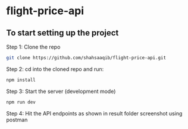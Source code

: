 # flight-price-api
## To start setting up the project

Step 1: Clone the repo

```bash
git clone https://github.com/shahsaaqib/flight-price-api.git
```

Step 2: cd into the cloned repo and run:

```bash
npm install
```

Step 3: Start the server (development mode)

```bash
npm run dev
```
Step 4: Hit the API endpoints as shown in result folder screenshot using postman
